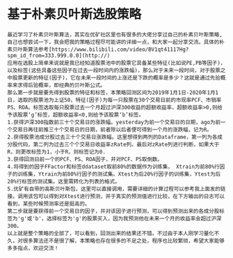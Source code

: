 # 基于朴素贝叶斯选股策略

    最近学习了朴素贝叶斯算法，其实在优矿社区里也有很多的大佬分享过自己的朴素贝叶斯策略,自己也想尝试一下，我会把我的策略过程尽可能讲的详细一点，和大家一起分享交流。具体的朴素贝叶斯算法参考[https://www.bilibili.com/video/BV1qt41117Hg?spm_id_from=333.999.0.0](http://)
    应用在选股上简单来说就是我已经知道股票池中的股票它具备某些特征(比如说PE,PB等因子)，以及标签(这些具备这些因子在过去一段时间内的涨跌幅)，那么对于未来一段时间，对于股票之中股票更新的特征(因子)，它在未来一段时间的上涨还是下跌的概率是多少？这就是通过先验概率来求得后验概率，即经典的贝叶斯公式。
    那么第一步就是要先得到股票的特征和标签，本策略回测区间为2019年1月1日-2020年1月1日，选取的股票池为上证50，特征(因子)为每一只股票在30个交易日前的市现率PCF、市销率PS、ROA。标签选取每只股票过去一个月超过沪深300收益的超额收益率，超额收益率>0,则给予该股票‘g’标签，超额收益率<0,则给予该股票‘b’标签。
    1.获得沪深300指数前三十个交易日的涨跌幅。yesterday为前一个交易日的日期，ago为前一个交易日再往前推三十个交易日的日期，前者除以后者便可得到一个月的涨跌幅，记为R。
    2.获得股票池成分股过去三十个交易日涨跌幅。这里想得到两列的Dataframe，第一列为各成分股代码，第二列为过去三个个交易日收益率zRate列。最后对zRate列进行判断，如果大于R，则更改标签为1，小于R，则标签记为0.
    3.获得回测日前一个的PCF、PS、ROA因子，并对PCF、PS取倒数。
    4.将得到的因子FFactor和标签ddataset取前80%的数据作为训练集， Xtrain为前80%行因子的训练集，Ytrain为前80%行因子的测试集。Xtest为后20%行因子的训练集，Ytest为后20%行标签的测试集。这里需转化为列表的格式。
    5.优矿有自带的高斯贝叶斯包，这里可以直接调用，需要详细的计算过程可以参考我上面发的链接。调用该包可以得到对Xtest进行预测，并于真实的预测值进行比较，在下方输出的日志可以看到，某些时候预测率还是挺高的。
    第二步就是要获得前一个交易日的因子，并对该因子进行预测，可以得到预测出来的各成分股标签为'g'或'b'，选择标签为'g'的股票买入，因为我预测他在未来一个月的收益率会超过沪深300。
    以上就是整个策略的全部了，可以看到，回测出来的结果还不错。不过由于本人刚学习量化不久，对很多算法还不是很了解，本策略也存在很多的不足之处，程序也比较繁琐，希望大家能够多多指点，欢迎交流！